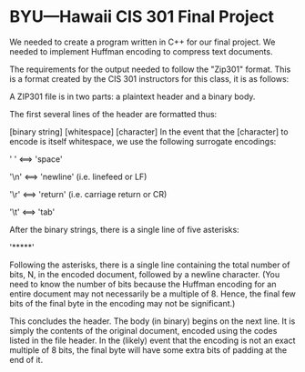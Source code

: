 # BYU—Hawaii CIS 301 Final Project

We needed to create a program written in C++ for our final project. We needed to implement Huffman encoding to compress text documents.

The requirements for the output needed to follow the "Zip301" format. This is a format created by the CIS 301 instructors for this class, it is as follows:

A ZIP301 file is in two parts: a plaintext header and a binary body.

The first several lines of the header are formatted thus:

[binary string] [whitespace] [character]
In the event that the [character] to encode is itself whitespace, we use the following surrogate encodings:

' ' <==> 'space'

'\n' <==> 'newline' (i.e. linefeed or LF)

'\r' <==> 'return' (i.e. carriage return or CR)

'\t' <==> 'tab'

After the binary strings, there is a single line of five asterisks:


'*****'

Following the asterisks, there is a single line containing the total number of bits, N, in the encoded document, followed by a newline character. (You need to know the number of bits because the Huffman encoding for an entire document may not necessarily be a multiple of 8. Hence, the final few bits of the final byte in the encoding may not be significant.)

This concludes the header. The body (in binary) begins on the next line. It is simply the contents of the original document, encoded using the codes listed in the file header. In the (likely) event that the encoding is not an exact multiple of 8 bits, the final byte will have some extra bits of padding at the end of it.
